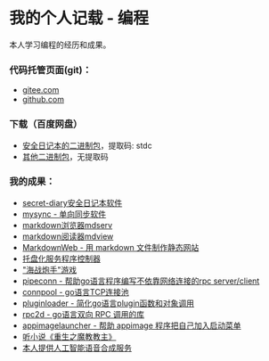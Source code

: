 # 我的个人记载 - 编程

本人学习编程的经历和成果。

### 代码托管页面(git)：
* [gitee.com](https://gitee.com/rocket049/)
* [github.com](https://github.com/rocket049/)

### 下载（百度网盘）
* [安全日记本的二进制包](https://pan.baidu.com/s/14Ltsh1WiuKhHgMA7KgA-dw)，提取码: stdc
* [其他二进制包](https://pan.baidu.com/s/103cgeSFOmPZFvVZOQYdDPw)，无提取码

### 我的成果：
* [secret-diary安全日记本软件](secret-diary.md)
* [mysync - 单向同步软件](mysync.md)
* [markdown浏览器mdserv](mdserv.md)
* [markdown阅读器mdview](mdview.md)
* [MarkdownWeb - 用 markdown 文件制作静态网站](markdownweb.md)
* [托盘化服务程序控制器](traycontroller.md)
* ["海战炮手"游戏](shipgunner.md)
* [pipeconn - 帮助go语言程序编写不依靠网络连接的rpc server/client](pipeconn.md)
* [connpool - go语言TCP连接池](connpool.md)
* [pluginloader - 简化go语言plugin函数和对象调用](pluginloader.md)
* [rpc2d - go语言双向 RPC 调用的库](rpc2d.md)
* [appimagelauncher - 帮助 appimage 程序把自己加入启动菜单](appimagelauncher.md)
* [听小说《重生之魔教教主》](_audios/list.htm)
* [本人提供人工智能语音合成服务](tts.md)
